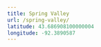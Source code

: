 ```yaml
---
title: Spring Valley
url: /spring-valley/
latitude: 43.686908100000004
longitude: -92.3890587
---
```

